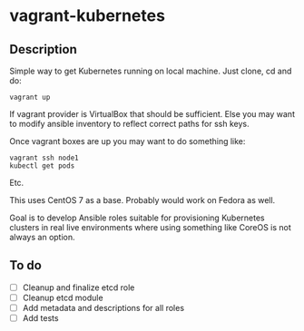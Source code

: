 # vagrant-kubernetes

## Description

Simple way to get Kubernetes running on local machine. Just clone, cd and do:

```
vagrant up
```

If vagrant provider is VirtualBox that should be sufficient. Else you may want to modify ansible inventory to reflect correct paths for ssh keys.

Once vagrant boxes are up you may want to do something like:

```
vagrant ssh node1
kubectl get pods
```
Etc.

This uses CentOS 7 as a base. Probably would work on Fedora as well.

Goal is to develop Ansible roles suitable for provisioning Kubernetes clusters in real live environments where using something like CoreOS is not always an option.

## To do

- [ ] Cleanup and finalize etcd role
- [ ] Cleanup etcd module
- [ ] Add metadata and descriptions for all roles
- [ ] Add tests
